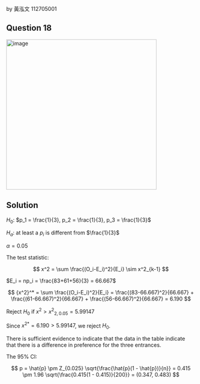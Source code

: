 by 黃泓文 112705001

## Question 18

<img width="400" alt="image" src="https://github.com/user-attachments/assets/58f39ec7-46c8-4c27-a791-70b164c4cadb"  />

## Solution

$H_0$: $p_1 = \frac{1}{3}, p_2 = \frac{1}{3}, p_3 = \frac{1}{3}$

$H_a$: at least a $p_i$ is different from $\frac{1}{3}$

$\alpha=0.05$

The test statistic:

$$
x^2 = \sum \frac{(O_i-E_i)^2}{E_i} \sim x^2_{k-1}
$$

$E_i = np_i = \frac{83+61+56}{3} = 66.667$

$$
{x^2}^* = \sum \frac{(O_i-E_i)^2}{E_i} = \frac{(83-66.667)^2}{66.667} + \frac{(61-66.667)^2}{66.667} + \frac{(56-66.667)^2}{66.667} = 6.190
$$

Reject $H_0$ if $x^2 > {x^2}_{2,0.05}=5.99147$

Since ${x^2}^*= 6.190 > 5.99147$, we reject $H_0$.

There is sufficient evidence to indicate that the data in the table indicate that there is a difference in preference for the three entrances.

The 95% CI:

$$
p = \hat{p} \pm Z_{0.025} \sqrt{\frac{\hat{p}(1 - \hat{p})}{n}} = 0.415 \pm 1.96 \sqrt{\frac{0.415(1 - 0.415)}{200}} = (0.347, 0.483)
$$

